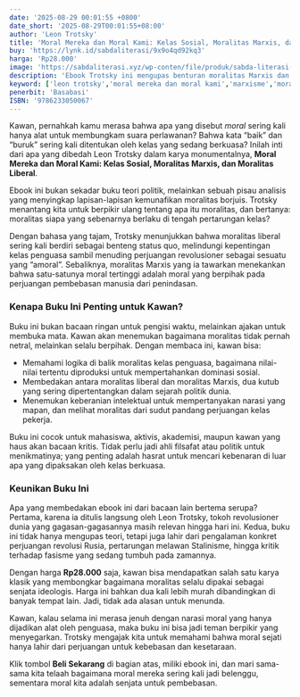 ```yaml
---
date: '2025-08-29 00:01:55 +0800'
date_short: '2025-08-29T00:01:55+08:00'
author: 'Leon Trotsky'
title: 'Moral Mereka dan Moral Kami: Kelas Sosial, Moralitas Marxis, dan Moralitas Liberal'
buy: 'https://lynk.id/sabdaliterasi/9x9o4qd92kq3'
harga: 'Rp28.000'
image: 'https://sabdaliterasi.xyz/wp-conten/file/produk/sabda-literasi-moral-mereka-dan-moral-kami-kelas-sosial-moralitas-marxis-dan-moralitas-liberal.jpg'
description: 'Ebook Trotsky ini mengupas benturan moralitas Marxis dan liberal, membongkar peran kelas sosial dalam menentukan moral.'
keyword: ['leon trotsky','moral mereka dan moral kami','marxisme','moralitas kelas','moralitas liberal','ebook filsafat','sabda literasi']
penerbit: 'Basabasi'
ISBN: '9786233050067'
---
```

<p>Kawan, pernahkah kamu merasa bahwa apa yang disebut <em>moral</em> sering kali hanya alat untuk membungkam suara perlawanan? Bahwa kata “baik” dan “buruk” sering kali ditentukan oleh kelas yang sedang berkuasa? Inilah inti dari apa yang dibedah Leon Trotsky dalam karya monumentalnya, <strong>Moral Mereka dan Moral Kami: Kelas Sosial, Moralitas Marxis, dan Moralitas Liberal</strong>.</p><p>Ebook ini bukan sekadar buku teori politik, melainkan sebuah pisau analisis yang menyingkap lapisan-lapisan kemunafikan moralitas borjuis. Trotsky menantang kita untuk berpikir ulang tentang apa itu moralitas, dan bertanya: moralitas siapa yang sebenarnya berlaku di tengah pertarungan kelas?</p><p>Dengan bahasa yang tajam, Trotsky menunjukkan bahwa moralitas liberal sering kali berdiri sebagai benteng status quo, melindungi kepentingan kelas penguasa sambil menuding perjuangan revolusioner sebagai sesuatu yang “amoral”. Sebaliknya, moralitas Marxis yang ia tawarkan menekankan bahwa satu-satunya moral tertinggi adalah moral yang berpihak pada perjuangan pembebasan manusia dari penindasan.</p><h3>Kenapa Buku Ini Penting untuk Kawan?</h3><p>Buku ini bukan bacaan ringan untuk pengisi waktu, melainkan ajakan untuk membuka mata. Kawan akan menemukan bagaimana moralitas tidak pernah netral, melainkan selalu berpihak. Dengan membaca ini, kawan bisa:</p><ul><li>Memahami logika di balik moralitas kelas penguasa, bagaimana nilai-nilai tertentu diproduksi untuk mempertahankan dominasi sosial.</li><li>Membedakan antara moralitas liberal dan moralitas Marxis, dua kutub yang sering dipertentangkan dalam sejarah politik dunia.</li><li>Menemukan keberanian intelektual untuk mempertanyakan narasi yang mapan, dan melihat moralitas dari sudut pandang perjuangan kelas pekerja.</li></ul><p>Buku ini cocok untuk mahasiswa, aktivis, akademisi, maupun kawan yang haus akan bacaan kritis. Tidak perlu jadi ahli filsafat atau politik untuk menikmatinya; yang penting adalah hasrat untuk mencari kebenaran di luar apa yang dipaksakan oleh kelas berkuasa.</p><h3>Keunikan Buku Ini</h3><p>Apa yang membedakan ebook ini dari bacaan lain bertema serupa? Pertama, karena ia ditulis langsung oleh Leon Trotsky, tokoh revolusioner dunia yang gagasan-gagasannya masih relevan hingga hari ini. Kedua, buku ini tidak hanya mengupas teori, tetapi juga lahir dari pengalaman konkret perjuangan revolusi Rusia, pertarungan melawan Stalinisme, hingga kritik terhadap fasisme yang sedang tumbuh pada zamannya.</p><p>Dengan harga <strong>Rp28.000</strong> saja, kawan bisa mendapatkan salah satu karya klasik yang membongkar bagaimana moralitas selalu dipakai sebagai senjata ideologis. Harga ini bahkan dua kali lebih murah dibandingkan di banyak tempat lain. Jadi, tidak ada alasan untuk menunda.</p><p>Kawan, kalau selama ini merasa jenuh dengan narasi moral yang hanya dijadikan alat oleh penguasa, maka buku ini bisa jadi teman berpikir yang menyegarkan. Trotsky mengajak kita untuk memahami bahwa moral sejati hanya lahir dari perjuangan untuk kebebasan dan kesetaraan.</p><p>Klik tombol <strong>Beli Sekarang</strong> di bagian atas, miliki ebook ini, dan mari sama-sama kita telaah bagaimana moral mereka sering kali jadi belenggu, sementara moral kita adalah senjata untuk pembebasan.</p>
